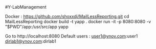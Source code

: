 #Y-LabManagement

Docker : 
https://github.com/shoxxdj/MailLessReporting.git
cd MailLessReporting
docker build -t yapp .
docker run -it -p 8080:8080 -v "$PWD"/app:/usr/src/app yapp

Go to http://localhost:8080
Default users : user1@ynov.com:user1
		dirlab1@ynov.com:dirlab1
